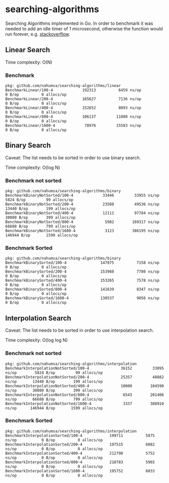 # searching-algorithms

Searching Algorithms implemented in Go. In order to benchmark it was needed to add an idle timer of 1 microsecond, otherwise the function would run forever, e.g. [stackoverflow](https://stackoverflow.com/questions/37620251/golang-benchmarking-b-stoptimer-hangs-is-it-me).

## Linear Search

Time complexity: O(N)

### Benchmark

```
pkg: github.com/nahumsa/searching-algorithms/linear
BenchmarkLinear/100-4         	  192313	      6459 ns/op	       0 B/op	       0 allocs/op
BenchmarkLinear/200-4         	  165627	      7136 ns/op	       0 B/op	       0 allocs/op
BenchmarkLinear/400-4         	  152652	      8093 ns/op	       0 B/op	       0 allocs/op
BenchmarkLinear/800-4         	  106137	     11080 ns/op	       0 B/op	       0 allocs/op
BenchmarkLinear/1600-4        	   78976	     15583 ns/op	       0 B/op	       0 allocs/op
```

## Binary Search

Caveat: The list needs to be sorted in order to use binary search.

Time complexity: O(log N)

### Benchmark not sorted

```
pkg: github.com/nahumsa/searching-algorithms/binary
BenchmarkBinaryNotSorted/100-4         	   33446	     33955 ns/op	    5824 B/op	      99 allocs/op
BenchmarkBinaryNotSorted/200-4         	   23588	     49536 ns/op	   13440 B/op	     199 allocs/op
BenchmarkBinaryNotSorted/400-4         	   12111	     97784 ns/op	   30080 B/op	     399 allocs/op
BenchmarkBinaryNotSorted/800-4         	    5982	    169317 ns/op	   66688 B/op	     799 allocs/op
BenchmarkBinaryNotSorted/1600-4        	    3123	    386195 ns/op	  146944 B/op	    1599 allocs/op
```

### Benchmark Sorted

```
pkg: github.com/nahumsa/searching-algorithms/binary
BenchmarkBinarySorted/100-4         	  147075	      7158 ns/op	       0 B/op	       0 allocs/op
BenchmarkBinarySorted/200-4         	  153988	      7780 ns/op	       0 B/op	       0 allocs/op
BenchmarkBinarySorted/400-4         	  153265	      7578 ns/op	       0 B/op	       0 allocs/op
BenchmarkBinarySorted/800-4         	  141639	      8347 ns/op	       0 B/op	       0 allocs/op
BenchmarkBinarySorted/1600-4        	  130537	      9056 ns/op	       0 B/op	       0 allocs/op
```

## Interpolation Search

Caveat: The list needs to be sorted in order to use interpolation search.

Time complexity: O(log log N)

### Benchmark not sorted

```
pkg: github.com/nahumsa/searching-algorithms/interpolation
BenchmarkInterpolationNotSorted/100-4         	   36152	     33095 ns/op	    5824 B/op	      99 allocs/op
BenchmarkInterpolationNotSorted/200-4         	   25357	     48882 ns/op	   13440 B/op	     199 allocs/op
BenchmarkInterpolationNotSorted/400-4         	   10000	    104590 ns/op	   30080 B/op	     399 allocs/op
BenchmarkInterpolationNotSorted/800-4         	    6543	    201406 ns/op	   66688 B/op	     799 allocs/op
BenchmarkInterpolationNotSorted/1600-4        	    3337	    388910 ns/op	  146944 B/op	    1599 allocs/op
```

### Benchmark Sorted

```
pkg: github.com/nahumsa/searching-algorithms/interpolation
BenchmarkInterpolationSorted/100-4         	  199711	      5875 ns/op	       0 B/op	       0 allocs/op
BenchmarkInterpolationSorted/200-4         	  197515	      6082 ns/op	       0 B/op	       0 allocs/op
BenchmarkInterpolationSorted/400-4         	  212798	      5752 ns/op	       0 B/op	       0 allocs/op
BenchmarkInterpolationSorted/800-4         	  210783	      5965 ns/op	       0 B/op	       0 allocs/op
BenchmarkInterpolationSorted/1600-4        	  195752	      6033 ns/op	       0 B/op	       0 allocs/op
```
